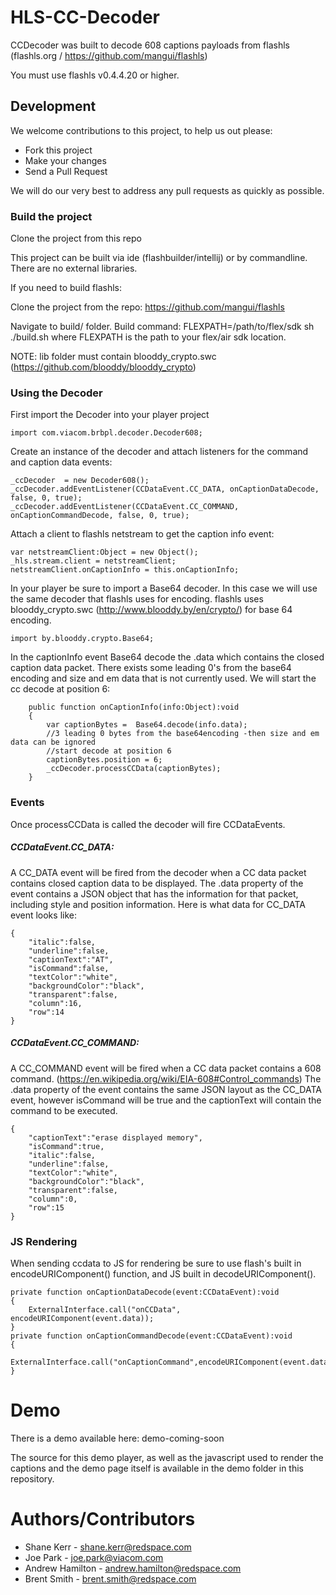# HLS-CC-Decoder

CCDecoder was built to decode 608 captions payloads from flashls (flashls.org / https://github.com/mangui/flashls)

You must use flashls v0.4.4.20 or higher. 

## Development
We welcome contributions to this project, to help us out please:

* Fork this project
* Make your changes
* Send a Pull Request

We will do our very best to address any pull requests as quickly as possible.


### Build the project

Clone the project from this repo 

This project can be built via ide (flashbuilder/intellij) or by commandline. There are no external libraries. 

If you need to build flashls: 

Clone the project from the repo: 
https://github.com/mangui/flashls

Navigate to build/ folder. Build command: FLEXPATH=/path/to/flex/sdk sh ./build.sh where FLEXPATH is the path to your flex/air sdk location.

NOTE: lib folder must contain blooddy_crypto.swc (https://github.com/blooddy/blooddy_crypto)


### Using the Decoder
First import the Decoder into your player project

    import com.viacom.brbpl.decoder.Decoder608;
    
Create an instance of the decoder and attach listeners for the command and caption data events:

    _ccDecoder  = new Decoder608();
	_ccDecoder.addEventListener(CCDataEvent.CC_DATA, onCaptionDataDecode, false, 0, true);
	_ccDecoder.addEventListener(CCDataEvent.CC_COMMAND, onCaptionCommandDecode, false, 0, true);
	
Attach a client to flashls netstream to get the caption info event:

	var netstreamClient:Object = new Object();  
	_hls.stream.client = netstreamClient;  
	netstreamClient.onCaptionInfo = this.onCaptionInfo;  
			

In your player be sure to import a Base64 decoder. In this case we will use the same decoder that flashls uses for encoding. flashls uses blooddy_crypto.swc (http://www.blooddy.by/en/crypto/) for base 64 encoding. 

    import by.blooddy.crypto.Base64;

In the captionInfo event Base64 decode the .data which contains the closed caption data packet. There exists some leading 0's from the base64 encoding and size and em data that is not currently used. We will start the cc decode at position 6:

        public function onCaptionInfo(info:Object):void
		{			
		    var captionBytes =	Base64.decode(info.data);
			//3 leading 0 bytes from the base64encoding -then size and em data can be ignored
			//start decode at position 6
			captionBytes.position = 6;
			_ccDecoder.processCCData(captionBytes);		
		}

### Events
Once processCCData is called the decoder will fire CCDataEvents. 
##### CCDataEvent.CC_DATA: 
A CC_DATA event will be fired from the decoder when a CC data packet contains closed caption data to be displayed. The .data property of the event contains a JSON object that has the information for that packet, including style and position information. Here is what data for CC_DATA event looks like:
   
    {
        "italic":false,
        "underline":false,
        "captionText":"AT",
        "isCommand":false,
        "textColor":"white",
        "backgroundColor":"black",
        "transparent":false,
        "column":16,
        "row":14
    }

##### CCDataEvent.CC_COMMAND:
A CC_COMMAND event will be fired when a CC data packet contains a 608 command.  (https://en.wikipedia.org/wiki/EIA-608#Control_commands)
The .data property of the event contains the same JSON layout as the CC_DATA event, however isCommand will be true and the captionText will contain the command to be executed.

    {
        "captionText":"erase displayed memory",
        "isCommand":true,
        "italic":false,
        "underline":false,
        "textColor":"white",
        "backgroundColor":"black",
        "transparent":false,
        "column":0,
        "row":15
    }
    
### JS Rendering

When sending ccdata to JS for rendering be sure to use flash's built in encodeURIComponent() function, and JS built in decodeURIComponent(). 

	private function onCaptionDataDecode(event:CCDataEvent):void
	{	
		ExternalInterface.call("onCCData", encodeURIComponent(event.data));
	}
	private function onCaptionCommandDecode(event:CCDataEvent):void
	{			
	    ExternalInterface.call("onCaptionCommand",encodeURIComponent(event.data));
	}

# Demo
There is a demo available here: demo-coming-soon

The source for this demo player, as well as the javascript used to render the captions and the demo page itself is available in the demo folder in this repository.

# Authors/Contributors
* Shane Kerr - shane.kerr@redspace.com
* Joe Park - joe.park@viacom.com
* Andrew Hamilton - andrew.hamilton@redspace.com
* Brent Smith - brent.smith@redspace.com